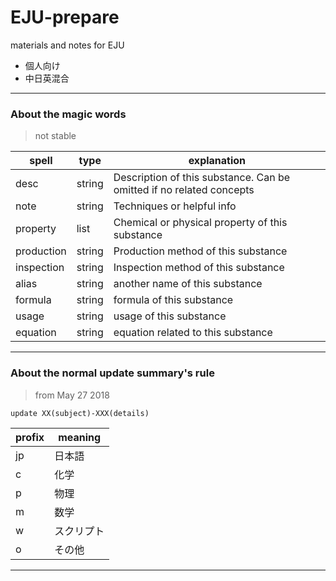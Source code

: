 # EJU-prepare
materials and notes for EJU

- 個人向け
- 中日英混合


---
### About the magic words

> not stable

| spell | type | explanation |
| ---- | --- | --- |
| desc| string | Description of this substance. Can be omitted if no related concepts |
| note| string | Techniques or helpful info |
| property| list | Chemical or physical property of this substance |
| production | string | Production method of this substance|
| inspection | string | Inspection method of this substance |
| alias | string | another name of this substance |
| formula | string | formula of this substance |
| usage | string | usage of this substance |
| equation | string | equation related to this substance |



---

### About the normal update summary's rule

> from May 27 2018

`update XX(subject)-XXX(details)`

| profix | meaning |
| --- |---|
| jp | 日本語 |  
| c | 化学 |
| p | 物理 |
| m | 数学 |
| w | スクリプト |
| o | その他 |

---
